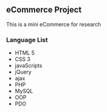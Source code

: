 ## eCommerce Project

This is a mini eCommerce for research

### Language List

- HTML 5
- CSS 3
- javaScripts
- jQuery
- ajax
- PHP
- MySQL
- OOP
- PDO
